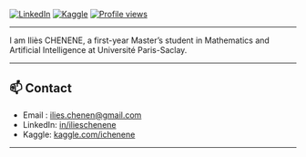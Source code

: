 
[![LinkedIn](https://img.shields.io/badge/-LinkedIn-blue?style=flat-square&logo=linkedin&logoColor=white&link=https://www.linkedin.com/in/ili%C3%A8s-chenene-499228327/)](https://www.linkedin.com/in/ili%C3%A8s-chenene-499228327/)
[![Kaggle](https://img.shields.io/badge/-Kaggle-20BEFF?style=flat-square&logo=kaggle&logoColor=white&link=https://www.kaggle.com/ichenene)](https://www.kaggle.com/ichenene)
[![Profile views](https://komarev.com/ghpvc/?username=ichenene&color=blue)](https://github.com/ichenene)

---

I am Iliès CHENENE, a first-year Master’s student in Mathematics and Artificial Intelligence at Université Paris-Saclay.



---



## 📫 Contact
- Email : ilies.chenen@gmail.com
- LinkedIn: [in/ilieschenene](in/ilieschenene)
- Kaggle: [kaggle.com/ichenene](https://www.kaggle.com/ichenene)

---

<p align="center">
</p>
